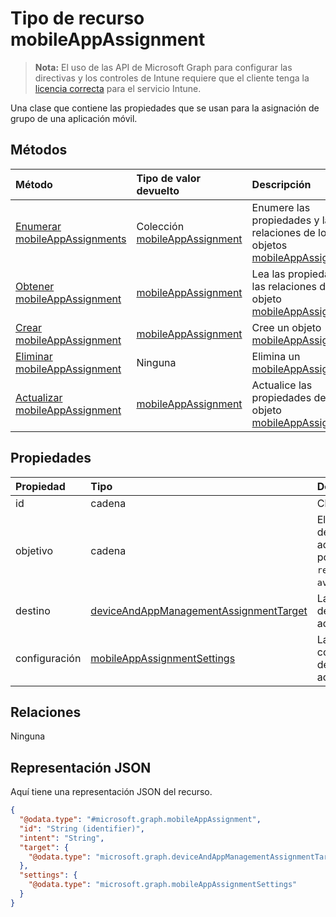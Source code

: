 # <a name="mobileappassignment-resource-type"></a>Tipo de recurso mobileAppAssignment

> **Nota:** El uso de las API de Microsoft Graph para configurar las directivas y los controles de Intune requiere que el cliente tenga la [licencia correcta](https://go.microsoft.com/fwlink/?linkid=839381) para el servicio Intune.

Una clase que contiene las propiedades que se usan para la asignación de grupo de una aplicación móvil.
## <a name="methods"></a>Métodos
|Método|Tipo de valor devuelto|Descripción|
|:---|:---|:---|
|[Enumerar mobileAppAssignments](../api/intune_apps_mobileappassignment_list.md)|Colección [mobileAppAssignment](../resources/intune_apps_mobileappassignment.md)|Enumere las propiedades y las relaciones de los objetos [mobileAppAssignment](../resources/intune_apps_mobileappassignment.md).|
|[Obtener mobileAppAssignment](../api/intune_apps_mobileappassignment_get.md)|[mobileAppAssignment](../resources/intune_apps_mobileappassignment.md)|Lea las propiedades y las relaciones del objeto [mobileAppAssignment](../resources/intune_apps_mobileappassignment.md).|
|[Crear mobileAppAssignment](../api/intune_apps_mobileappassignment_create.md)|[mobileAppAssignment](../resources/intune_apps_mobileappassignment.md)|Cree un objeto [mobileAppAssignment](../resources/intune_apps_mobileappassignment.md).|
|[Eliminar mobileAppAssignment](../api/intune_apps_mobileappassignment_delete.md)|Ninguna|Elimina un [mobileAppAssignment](../resources/intune_apps_mobileappassignment.md).|
|[Actualizar mobileAppAssignment](../api/intune_apps_mobileappassignment_update.md)|[mobileAppAssignment](../resources/intune_apps_mobileappassignment.md)|Actualice las propiedades de un objeto [mobileAppAssignment](../resources/intune_apps_mobileappassignment.md).|

## <a name="properties"></a>Propiedades
|Propiedad|Tipo|Descripción|
|:---|:---|:---|
|id|cadena|Clave de la entidad.|
|objetivo|cadena|El objetivo de instalación definido por el administrador. Los valores posibles son: `available`, `required`, `uninstall` y `availableWithoutEnrollment`.|
|destino|[deviceAndAppManagementAssignmentTarget](../resources/intune_apps_deviceandappmanagementassignmenttarget.md)|La asignación de grupo de destino definida por el administrador.|
|configuración|[mobileAppAssignmentSettings](../resources/intune_apps_mobileappassignmentsettings.md)|La asignación de la configuración para el destino definida por el administrador.|

## <a name="relationships"></a>Relaciones
Ninguna
## <a name="json-representation"></a>Representación JSON
Aquí tiene una representación JSON del recurso.
<!-- {
  "blockType": "resource",
  "keyProperty": "id",
  "@odata.type": "microsoft.graph.mobileAppAssignment"
}
-->
``` json
{
  "@odata.type": "#microsoft.graph.mobileAppAssignment",
  "id": "String (identifier)",
  "intent": "String",
  "target": {
    "@odata.type": "microsoft.graph.deviceAndAppManagementAssignmentTarget"
  },
  "settings": {
    "@odata.type": "microsoft.graph.mobileAppAssignmentSettings"
  }
}
```



